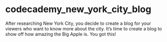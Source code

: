 # codecademy_new_york_city_blog
After researching New York City, you decide to create a blog for your viewers who want to know more about the city. It’s time to create a blog to show off how amazing the Big Apple is. You got this!
